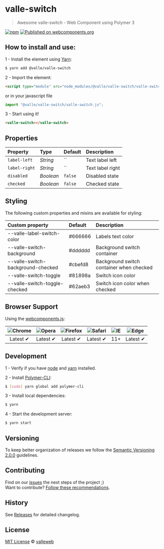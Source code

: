 # valle-switch

> Awesome valle-switch - Web Component using Polymer 3

[![npm](https://img.shields.io/npm/v/@valle/valle-switch.svg)](https://www.npmjs.com/package/@valle/valle-switch)
[![Published on webcomponents.org](https://img.shields.io/badge/webcomponents.org-published-blue.svg)](https://www.webcomponents.org/element/@valle/valle-switch)

## How to install and use:

1 - Install the element using [Yarn](http://yarn.io/):

```sh
$ yarn add @valle/valle-switch
```

2 -  Import the element:

```html
<script type="module" src="node_modules/@valle/valle-switch/valle-switch.js"></script>
```

or in your javascript file

```js
import "@valle/valle-switch/valle-switch.js";
```

3 - Start using it!

<!--
```
<custom-element-demo>
  <template>
    <script type="module" src="valle-switch.js"></script>
    <next-code-block></next-code-block>
  </template>
</custom-element-demo>
```
-->

```html
<valle-switch></valle-switch>
```

## Properties

Property      | Type        | Default   | Description
:---          |:---         |:---       |:---
`label-left`  | *String*    | ``        | Text label left
`label-right` | *String*    | ``        | Text label right
`disabled`    | *Boolean*   | `false`   | Disabled state
`checked`     | *Boolean*   | `false`   | Checked state

## Styling

The following custom properties and mixins are available for styling:

Custom property                   | Default  | Description
:---                              |:---      |:---
--valle-label-switch-color        | #666666  | Labels text color
--valle-switch-background         | #dddddd  | Background switch container
--valle-switch-background-checked | #cbefd8  | Background switch container when checked
--valle-switch-toggle             | #81898a  | Switch icon color
--valle-switch-toggle-checked     | #62aeb3  | Switch icon color when checked

## Browser Support

Using the [webcomponents.js](https://github.com/WebComponents/webcomponentsjs):

 ![Chrome](https://cdnjs.cloudflare.com/ajax/libs/browser-logos/39.2.2/chrome/chrome_48x48.png) | ![Opera](https://cdnjs.cloudflare.com/ajax/libs/browser-logos/39.2.2/opera/opera_48x48.png) | ![Firefox](https://cdnjs.cloudflare.com/ajax/libs/browser-logos/39.2.2/firefox/firefox_48x48.png) | ![Safari](https://cdnjs.cloudflare.com/ajax/libs/browser-logos/39.2.2/safari/safari_48x48.png) |![IE](https://cdnjs.cloudflare.com/ajax/libs/browser-logos/39.2.2/archive/internet-explorer_9-11/internet-explorer_9-11_48x48.png) |  ![Edge](https://cdnjs.cloudflare.com/ajax/libs/browser-logos/39.2.2/edge/edge_48x48.png) |
:---: | :---: | :---: | :---: | :---: | :---: |
Latest ✔ | Latest ✔ | Latest ✔ | Latest ✔ | 11+ | Latest ✔

## Development

1 - Verify if you have [node](http://nodejs.org/) and [yarn](http://yarn.io/) installed.

2 - Install [Polymer-CLI](https://www.polymer-project.org/3.0/docs/tools/polymer-cli):

```sh
$ [sudo] yarn global add polymer-cli
```

3 - Install local dependencies:

```sh
$ yarn
```

4 - Start the development server:

```sh
$ yarn start
```

## Versioning

To keep better organization of releases we follow the [Semantic Versioning 2.0.0](http://semver.org/) guidelines.

## Contributing

Find on our [issues](https://github.com/valleweb/valle-switch/issues/) the next steps of the project ;)
<br>
Want to contribute? [Follow these recommendations](https://github.com/valleweb/valle-switch/blob/master/CONTRIBUTING.md).

## History

See [Releases](https://github.com/valleweb/valle-switch/releases) for detailed changelog.

## License

[MIT License](https://github.com/valleweb/valle-switch/blob/master/LICENSE.md) © [valleweb](https://github.com/orgs/valleweb/people)
